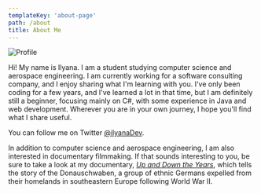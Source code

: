```yaml
---
templateKey: 'about-page'
path: /about
title: About Me
---
```


![Profile](/img/profile.png "profile image")

Hi! My name is Ilyana. I am a student studying computer science and aerospace engineering. I am currently working for a software consulting company, and I enjoy sharing what I'm learning with you. I've only been coding for a few years, and I've learned a lot in that time, but I am definitely still a beginner, focusing mainly on C#, with some experience in Java and web development. Wherever you are in your own journey, I hope you'll find what I share useful.

You can follow me on Twitter [@ilyanaDev](https://twitter.com/ilyanaDev).

In addition to computer science and aerospace engineering, I am also interested in documentary filmmaking. If that sounds interesting to you, be sure to take a look at my documentary, [*Up and Down the Years*](https://upanddowntheyears.com/), which tells the story of the Donauschwaben, a group of ethnic Germans expelled from their homelands in southeastern Europe following World War II.
